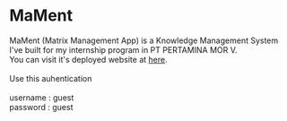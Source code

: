 # MaMent
MaMent (Matrix Management App) is a Knowledge Management System I've built for my internship program in PT PERTAMINA MOR V.
<br>
You can visit it's deployed website at <a href="http://mament.somee.com/">here<a>.<br><br>
Use this auhentication<br><br>
username : guest<br>
password : guest
